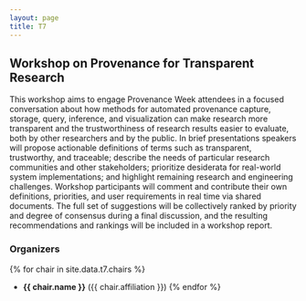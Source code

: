 ```yaml
---
layout: page
title: T7
---
```


## Workshop on Provenance for Transparent Research

This workshop aims to engage Provenance Week attendees in a focused conversation about how methods for automated provenance capture, storage, query, inference, and visualization can make research more transparent and the trustworthiness of research results easier to evaluate, both by other researchers and by the public. In brief presentations speakers will propose actionable definitions of terms such as transparent, trustworthy, and traceable; describe the needs of particular research communities and other stakeholders; prioritize desiderata for real-world system implementations; and highlight remaining research and engineering challenges. Workshop participants will comment and contribute their own definitions, priorities, and user requirements in real time via shared documents. The full set of suggestions will be collectively ranked by priority and degree of consensus during a final discussion, and the resulting recommendations and rankings will be included in a workshop report.

### Organizers

{% for chair in site.data.t7.chairs %}
* **{{ chair.name }}** ({{ chair.affiliation }})
{% endfor %}
